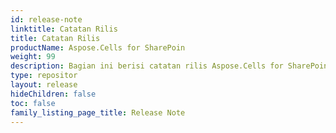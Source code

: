 ```yaml
---
id: release-note
linktitle: Catatan Rilis
title: Catatan Rilis
productName: Aspose.Cells for SharePoin
weight: 99
description: Bagian ini berisi catatan rilis Aspose.Cells for SharePoint untuk Catatan Rilis tahun ini. Dalam catatan rilis ini, kami menerbitkan daftar masalah yang telah diperbaiki pada versi saat ini, serta API publik dan perubahan perilaku
type: repositor
layout: release
hideChildren: false
toc: false
family_listing_page_title: Release Note
---
```


